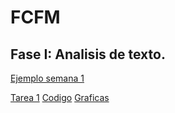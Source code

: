 # FCFM

## Fase I: Analisis de texto.

[Ejemplo semana 1](https://github.com/mayraberrones94/FCFM/blob/master/Semana_1_Pre_procesamiento_de_datos.ipynb)

[Tarea 1]()
[Codigo]()
[Graficas]()


